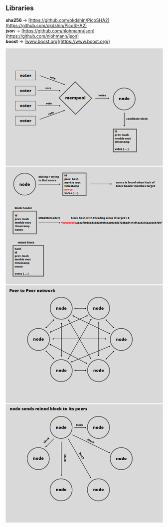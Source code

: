 ## Libraries

**sha256** → [https://github.com/okdshin/PicoSHA2](https://github.com/okdshin/PicoSHA2)   
**json** → [https://github.com/nlohmann/json](https://github.com/nlohmann/json)   
**boost** → [www.boost.org](https://www.boost.org/)   

![mempool](img/mempool.PNG)   
![mining](img/mining.PNG)   
![p2p](img/p2p.PNG)   
![sendBlock](img/sendingBlock.PNG)   
